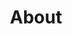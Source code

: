 ---
title: "About"
hero:
  title: "Our Company"
  background_image: "/images/bg/home-2.jpg"
content_blocks:
  - _bookshop_name: "about"
    preheading: "What we are"
    heading: "We are dynamic team of creative people"
    subheading: "We provide consulting service in the following areas"
    content:
      - text: "Strategy development and execution using in the Institute way from Balanced Scorecard Institute"
      - text: "Projects risk evaluation using the best world class tools in risk evaluation, Monte Carlos simulation, simulations to advise our clients to run their project on time and on budget."
      - text: "Use Statistical tools business analytics, precision tree, NeuralTool, Evolver and TopRank and tools supported by artificial intelligence to advise our clients to know what matters in decision making."
      - text: "We use the best financial modelling tools and support to our clients in developing green and brown projects."
    background_image: "/images/about/home-1.jpeg"
    # link:
    #   text: "Get in touch"
    #   url: "/contact/"
  - _bookshop_name: "numbers"
    sections:
      - title: "Our Mission"
        text: "We are committed to empowering African businesses to reach their full potential by providing strategic implementation solutions that are tailored to their unique needs. By leveraging advanced technologies and methodologies, we aim to transform operations, drive growth, and build sustainable competitive advantage for our clients. Our mission is rooted in the belief that every business deserves access to world-class strategic consulting services."
      - title: "Our Vision"
        text: "Our vision is to be the leading strategy implementation consulting firm in Africa, recognized for our deep industry expertise, innovative approach, and commitment to client success. We aspire to play a central role in shaping the African business landscape, fostering growth and innovation across all sectors."
      - title: "Our Strategy"
        text: "We combine local market understanding with global best practices. We start by conducting a thorough assessment of our client's current operations, identifying areas for improvement and potential growth opportunities. Our team of experts then develops a customized strategy, taking into consideration the client's objectives, resources, and market conditions."
  - _bookshop_name: "team"
    preheading: "Meet The Team"
    heading: "Expert Team member to get best service"
    people:
      - name: "Kossi Toulassi"
        image: "/images/team/team-1.jpg"
        summary: "Chartered certified Accountant and fellow member of the Association of Chartered and
                  Certified Accountant (ACCA-UK). He is currently finalizing an MBA from the London School of
                  Business and Finance. He has worked both in United Kingdom and Africa. He is also the Head of
                  Finance of the New Partnership for Africa Development, part of Africa Union for the past 7 years.
                  He has over 16 years worth experience dealing with businesses in Africa"
        role: "Managing Director"
        facebook: ""
        twitter: ""
        instagram: ""
        linkedin: ""
      - name: "Zinhle Dlamini"
        image: "/images/team/team-2.jpg"
        role: "Chief Operation Office"
        summary: "A season business woman with over 10 years worth of experience in international trade and since
                  joining the company in 2014 transformed the organization. She is a graduate from University of
                  southern Africa, South Africa"
        facebook: ""
        twitter: ""
        instagram: ""
        linkedin: ""
      - name: "Hippolyte-Fayol Toulassi"
        image: "/images/team/team-3.jpg"
        role: "Software Engineer"
        summary: "Polyglot Software Engineer with demonstrated experience in Web App & API design, Application Support and Site Reliability Engineering. Fintech and Entreprise Systems Integration specialist"
        facebook: ""
        twitter: "fayolt"
        instagram: ""
        linkedin: "fayolt"
  - _bookshop_name: "cta_mini"
    background_image: "/images/bg/home-3.jpg"
    preheading: "Take advantage of our team's expertise"
    heading: "Reach out to us now!"
    button:
      text: Contact
      url: /contact/
---